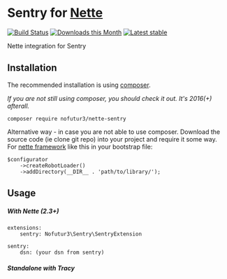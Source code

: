 # Sentry for [Nette](https://www.nette.org)
[![Build Status](https://travis-ci.org/nofutur3/nette-sentry.svg?branch=master)](https://travis-ci.org/nofutur3/tracy-gitpanel)
[![Downloads this Month](https://img.shields.io/packagist/dm/nofutur3/nette-sentry.svg)](https://packagist.org/packages/nofutur3/tracy-gitpanel)
[![Latest stable](https://img.shields.io/packagist/v/nofutur3/nette-sentry.svg)](https://packagist.org/packages/nofutur3/tracy-gitpanel)


Nette integration for Sentry

## Installation

The recommended installation is using [composer](https://getcomposer.org/). 

_If you are not still using composer, you should check it out. It's 2016(+) afterall._

```
composer require nofutur3/nette-sentry
```

Alternative way - in case you are not able to use composer. Download the source code (ie clone git repo) into your project
and require it some way. For [nette framework](https://nette.org/en/) like this in your bootstrap file:
```
$configurator
    ->createRobotLoader()
    ->addDirectory(__DIR__ . 'path/to/library/');
```

## Usage
##### With Nette (2.3+)
```
extensions:
    sentry: Nofutur3\Sentry\SentryExtension
    
sentry:
    dsn: (your dsn from sentry)
```
##### Standalone with Tracy